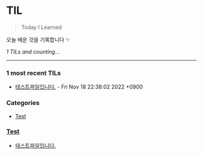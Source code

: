 # TIL
> Today I Learned

오늘 배운 것을 기록합니다 ✨


_1 TILs and counting..._

---

### 1 most recent TILs

- [테스트파일입니다.](Test/test.md) - Fri Nov 18 22:38:02 2022 +0900

### Categories

- [Test](#Test)

### [Test](#Test)
- [테스트파일입니다.](Test/test.md)

[1]: https://simonwillison.net/2020/Apr/20/self-rewriting-readme/
[2]: https://github.com/jbranchaud/til

